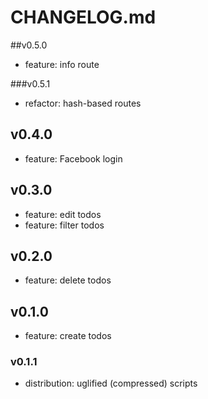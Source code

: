 # CHANGELOG.md

##v0.5.0

- feature: info route

###v0.5.1

- refactor: hash-based routes

## v0.4.0

- feature: Facebook login

## v0.3.0

- feature: edit todos
- feature: filter todos

## v0.2.0

- feature: delete todos

## v0.1.0

- feature: create todos

### v0.1.1

- distribution: uglified (compressed) scripts
